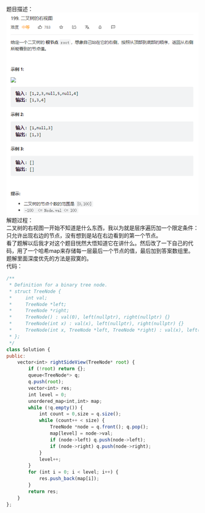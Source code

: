 题目描述：  
![image](/basicaldatastructure/binary_tree/image/image7.png)  
解题过程：  
二叉树的右视图一开始不知道是什么东西，我以为就是层序遍历加一个限定条件：只允许出现右边的节点，没有想到是站在右边看到的第一个节点。  
看了题解以后我才对这个题目恍然大悟知道它在讲什么。然后改了一下自己的代码，用了一个哈希map来存储每一层最后一个节点的值，最后加到答案数组里。题解里面深度优先的方法是寂寞的。  
代码：  
```jsx
/**
 * Definition for a binary tree node.
 * struct TreeNode {
 *     int val;
 *     TreeNode *left;
 *     TreeNode *right;
 *     TreeNode() : val(0), left(nullptr), right(nullptr) {}
 *     TreeNode(int x) : val(x), left(nullptr), right(nullptr) {}
 *     TreeNode(int x, TreeNode *left, TreeNode *right) : val(x), left(left), right(right) {}
 * };
 */
class Solution {
public:
    vector<int> rightSideView(TreeNode* root) {
        if (!root) return {};
        queue<TreeNode*> q;
        q.push(root);
        vector<int> res;
        int level = 0;
        unordered_map<int,int> map;
        while (!q.empty()) {
            int count = 0,size = q.size();
            while (count++ < size) {
                TreeNode *node = q.front(); q.pop();
                map[level] = node->val;
                if (node->left) q.push(node->left);
                if (node->right) q.push(node->right);
            }
            level++;
        }
        for (int i = 0; i < level; i++) {
            res.push_back(map[i]);
        }
        return res;
    }
};
```